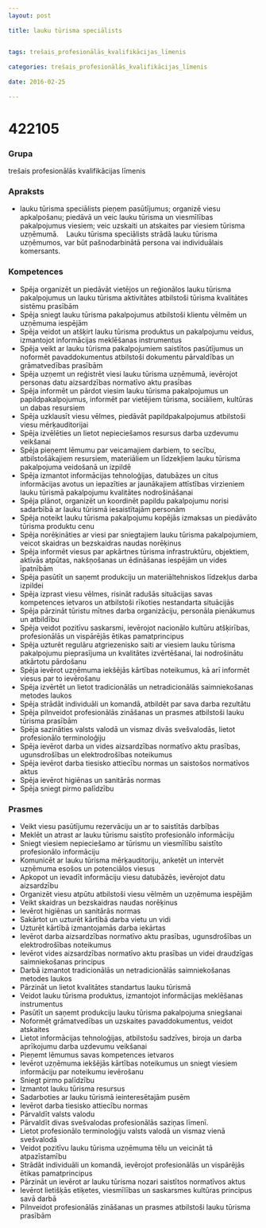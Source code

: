 ```yaml
---
layout: post
    
title: lauku tūrisma speciālists

    
tags: trešais_profesionālās_kvalifikācijas_līmenis
    
categories: trešais_profesionālās_kvalifikācijas_līmenis
    
date: 2016-02-25
    
---
```

# 422105

### Grupa
trešais profesionālās kvalifikācijas līmenis


### Apraksts

*  lauku tūrisma speciālists pieņem pasūtījumus; organizē viesu apkalpošanu; piedāvā un veic lauku tūrisma un viesmīlības pakalpojumus viesiem; veic uzskaiti un atskaites par viesiem tūrisma uzņēmumā.     Lauku tūrisma speciālists strādā lauku tūrisma uzņēmumos, var būt pašnodarbinātā persona vai individuālais komersants.

### Kompetences

* Spēja organizēt un piedāvāt vietējos un reģionālos lauku tūrisma pakalpojumus un lauku tūrisma aktivitātes atbilstoši tūrisma kvalitātes sistēmu prasībām
* Spēja sniegt lauku tūrisma pakalpojumus atbilstoši klientu vēlmēm un uzņēmuma iespējām
* Spēja veidot un atšķirt lauku tūrisma produktus un pakalpojumu veidus, izmantojot informācijas meklēšanas instrumentus
* Spēja veikt ar lauku tūrisma pakalpojumiem saistītos pasūtījumus un noformēt pavaddokumentus atbilstoši dokumentu pārvaldības un grāmatvedības prasībām
* Spēja uzņemt un reģistrēt viesi lauku tūrisma uzņēmumā, ievērojot personas datu aizsardzības normatīvo aktu prasības
* Spēja informēt un pārdot viesim lauku tūrisma pakalpojumus un papildpakalpojumus, informēt par vietējiem tūrisma, sociāliem, kultūras un dabas resursiem
* Spēja uzklausīt viesu vēlmes, piedāvāt papildpakalpojumus atbilstoši viesu mērķauditorijai
* Spēja izvēlēties un lietot nepieciešamos resursus darba uzdevumu veikšanai
* Spēja pieņemt lēmumu par veicamajiem darbiem, to secību, atbilstošākajiem resursiem, materiāliem un līdzekļiem lauku tūrisma pakalpojuma veidošanā un izpildē
* Spēja izmantot informācijas tehnoloģijas, datubāzes un citus informācijas avotus un iepazīties ar jaunākajiem attīstības virzieniem lauku tūrismā pakalpojumu kvalitātes nodrošināšanai
* Spēja plānot, organizēt un koordinēt papildu pakalpojumu norisi sadarbībā ar lauku tūrismā iesaistītajām personām
* Spēja noteikt lauku tūrisma pakalpojumu kopējās izmaksas un piedāvāto tūrisma produktu cenu
* Spēja norēķināties ar viesi par sniegtajiem lauku tūrisma pakalpojumiem, veicot skaidras un bezskaidras naudas norēķinus
* Spēja informēt viesus par apkārtnes tūrisma infrastruktūru, objektiem, aktīvās atpūtas, nakšņošanas un ēdināšanas iespējām un vides īpatnībām
* Spēja pasūtīt un saņemt produkciju un materiāltehniskos līdzekļus darba izpildei
* Spēja izprast viesu vēlmes, risināt radušās situācijas savas kompetences ietvaros un atbilstoši rīkoties nestandarta situācijās
* Spēja pārzināt tūristu mītnes darba organizāciju, personāla pienākumus un atbildību
* Spēja veidot pozitīvu saskarsmi, ievērojot nacionālo kultūru atšķirības, profesionālās un vispārējās ētikas pamatprincipus
* Spēja uzturēt regulāru atgriezenisko saiti ar viesiem lauku tūrisma pakalpojumu pieprasījuma un kvalitātes izvērtēšanai, lai nodrošinātu atkārtotu pārdošanu
* Spēja ievērot uzņēmuma iekšējās kārtības noteikumus, kā arī informēt viesus par to ievērošanu
* Spēja izvērtēt un lietot tradicionālās un netradicionālās saimniekošanas metodes laukos
* Spēja strādāt individuāli un komandā, atbildēt par sava darba rezultātu
* Spēja pilnveidot profesionālās zināšanas un prasmes atbilstoši lauku tūrisma prasībām
* Spēja sazināties valsts valodā un vismaz divās svešvalodās, lietot profesionālo terminoloģiju
* Spēja ievērot darba un vides aizsardzības normatīvo aktu prasības, ugunsdrošības un elektrodrošības noteikumus
* Spēja ievērot darba tiesisko attiecību normas un saistošos normatīvos aktus
* Spēja ievērot higiēnas un sanitārās normas
* Spēja sniegt pirmo palīdzību

### Prasmes 
* Veikt viesu pasūtījumu rezervāciju un ar to saistītās darbības
* Meklēt un atrast ar lauku tūrismu saistīto profesionālo informāciju
* Sniegt viesiem nepieciešamo ar tūrismu un viesmīlību saistīto profesionālo informāciju
* Komunicēt ar lauku tūrisma mērķauditoriju, anketēt un intervēt uzņēmuma esošos un potenciālos viesus
* Apkopot un ievadīt informāciju viesu datubāzēs, ievērojot datu aizsardzību
* Organizēt viesu atpūtu atbilstoši viesu vēlmēm un uzņēmuma iespējām
* Veikt skaidras un bezskaidras naudas norēķinus
* Ievērot higiēnas un sanitārās normas
* Sakārtot un uzturēt kārtībā darba vietu un vidi
* Uzturēt kārtībā izmantojamās darba iekārtas
* Ievērot darba aizsardzības normatīvo aktu prasības, ugunsdrošības un elektrodrošības noteikumus
* Ievērot vides aizsardzības normatīvo aktu prasības un videi draudzīgas saimniekošanas principus
* Darbā izmantot tradicionālās un netradicionālās saimniekošanas metodes laukos
* Pārzināt un lietot kvalitātes standartus lauku tūrismā
* Veidot lauku tūrisma produktus, izmantojot informācijas meklēšanas instrumentus
* Pasūtīt un saņemt produkciju lauku tūrisma pakalpojuma sniegšanai
* Noformēt grāmatvedības un uzskaites pavaddokumentus, veidot atskaites
* Lietot informācijas tehnoloģijas, atbilstošu sadzīves, biroja un darba aprīkojumu darba uzdevumu veikšanai
* Pieņemt lēmumus savas kompetences ietvaros
* Ievērot uzņēmuma iekšējās kārtības noteikumus un sniegt viesiem informāciju par noteikumu ievērošanu
* Sniegt pirmo palīdzību
* Izmantot lauku tūrisma resursus
* Sadarboties ar lauku tūrismā ieinteresētajām pusēm
* Ievērot darba tiesisko attiecību normas
* Pārvaldīt valsts valodu
* Pārvaldīt divas svešvalodas profesionālās saziņas līmenī.
*  Lietot profesionālo terminoloģiju valsts valodā un vismaz vienā svešvalodā
* Veidot pozitīvu lauku tūrisma uzņēmuma tēlu un veicināt tā atpazīstamību
* Strādāt individuāli un komandā, ievērojot profesionālās un vispārējās ētikas pamatprincipus
* Pārzināt un ievērot ar lauku tūrisma nozari saistītos normatīvos aktus
* Ievērot lietišķās etiķetes, viesmīlības un saskarsmes kultūras principus savā darbā
* Pilnveidot profesionālās zināšanas un prasmes atbilstoši lauku tūrisma prasībām